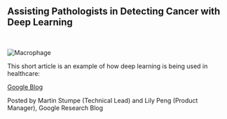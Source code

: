 ## Assisting Pathologists in Detecting Cancer with Deep Learning

&nbsp;

![Macrophage](ApplDataSci-UMich/macrophage.png)

This short article is an example of how deep learning is being used in healthcare:

<a href="https://ai.googleblog.com/2017/03/assisting-pathologists-in-detecting.html">Google Blog</a>

Posted by Martin Stumpe (Technical Lead) and Lily Peng (Product Manager), Google Research Blog 